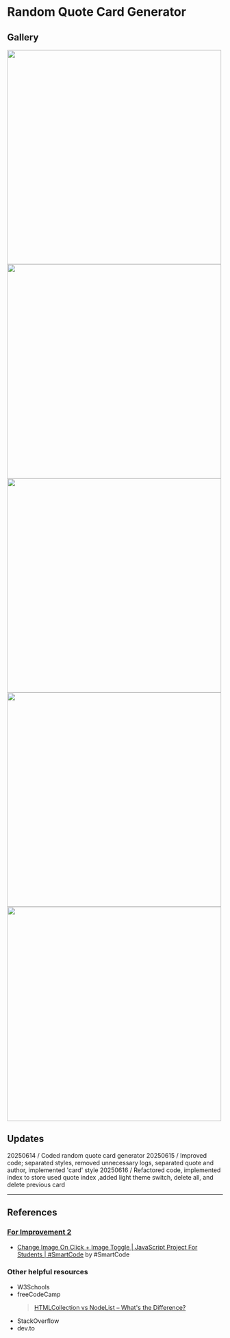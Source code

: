# Random Quote Card Generator
## Gallery
<img src="https://github.com/user-attachments/assets/38be7502-8755-4680-9ba3-99f81a5623d5" width="500"/>
<img src="https://github.com/user-attachments/assets/3d8cb9b1-bfb5-40e5-8bd6-a5c6198adbc6" width="500"/>
<img src="https://github.com/user-attachments/assets/a0c01d02-0315-4549-9822-dbdd686ce077" width="500"/>
<img src="https://github.com/user-attachments/assets/36bcab6b-988e-4e8e-95d3-24bc4d1e3ef4" width="500"/>
<img src="https://github.com/user-attachments/assets/dffefd92-d2e8-4638-9ec3-50adf74377d7" width="500"/>

## Updates
20250614 / Coded random quote card generator
20250615 / Improved code; separated styles, removed unnecessary logs, separated quote and author, implemented 'card' style
20250616 / Refactored code, implemented index to store used quote index ,added light theme switch, delete all, and delete previous card

---
## References
### [For Improvement 2](20250614-random-quote-generator/20250614-random-quote-generator-improved-2)
- [Change Image On Click + Image Toggle | JavaScript Project For Students | #SmartCode](https://www.youtube.com/watch?v=ydeQbbF9jbw) by #SmartCode <br/>

### Other helpful resources
- W3Schools
- freeCodeCamp
  > [HTMLCollection vs NodeList – What's the Difference?](https://www.freecodecamp.org/news/dom-manipulation-htmlcollection-vs-nodelist/)
- StackOverflow
- dev.to
